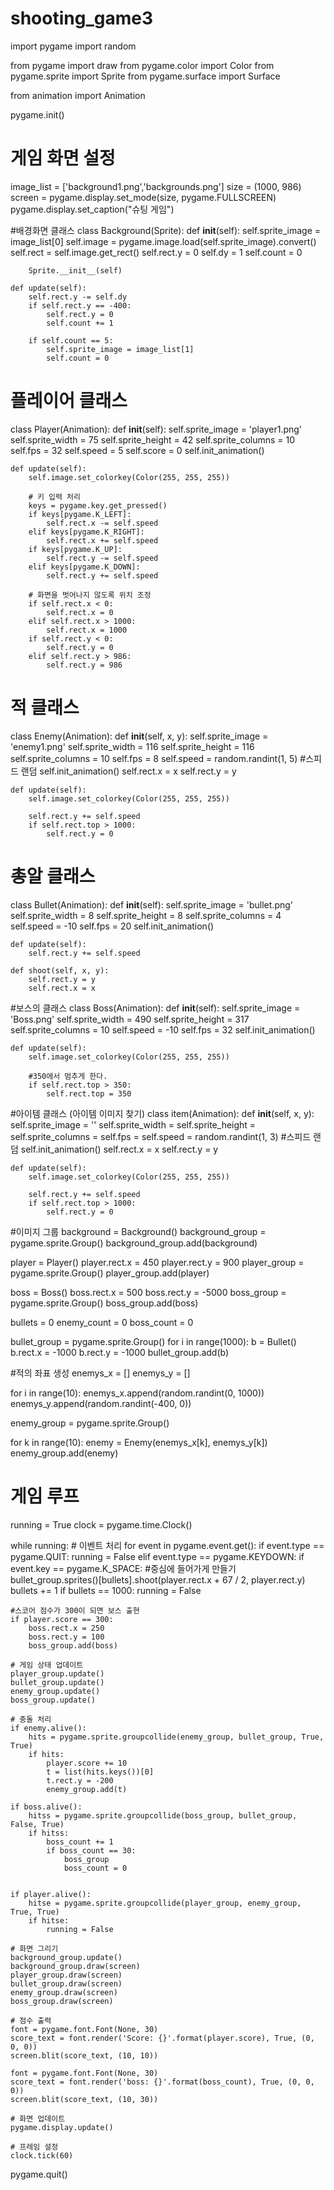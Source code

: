 # shooting_game3
import pygame
import random

from pygame import draw
from pygame.color import Color
from pygame.sprite import Sprite
from pygame.surface import Surface

from animation import Animation

pygame.init()

# 게임 화면 설정
image_list = ['background1.png','backgrounds.png']
size = (1000, 986)
screen = pygame.display.set_mode(size, pygame.FULLSCREEN)
pygame.display.set_caption("슈팅 게임")

#배경화면 클래스
class Background(Sprite):
    def __init__(self):
        self.sprite_image = image_list[0]
        self.image = pygame.image.load(self.sprite_image).convert()
        self.rect = self.image.get_rect()
        self.rect.y = 0
        self.dy = 1
        self.count = 0
        
        Sprite.__init__(self)

    def update(self):
        self.rect.y -= self.dy
        if self.rect.y == -400:
            self.rect.y = 0
            self.count += 1
            
        if self.count == 5:
            self.sprite_image = image_list[1]
            self.count = 0
            
# 플레이어 클래스
class Player(Animation):
    def __init__(self):
        self.sprite_image = 'player1.png'
        self.sprite_width = 75
        self.sprite_height = 42
        self.sprite_columns = 10
        self.fps = 32
        self.speed = 5
        self.score = 0
        self.init_animation()

    def update(self):
        self.image.set_colorkey(Color(255, 255, 255))
        
        # 키 입력 처리
        keys = pygame.key.get_pressed()
        if keys[pygame.K_LEFT]:
            self.rect.x -= self.speed
        elif keys[pygame.K_RIGHT]:
            self.rect.x += self.speed
        if keys[pygame.K_UP]:
            self.rect.y -= self.speed
        elif keys[pygame.K_DOWN]:
            self.rect.y += self.speed
        
        # 화면을 벗어나지 않도록 위치 조정
        if self.rect.x < 0:
            self.rect.x = 0
        elif self.rect.x > 1000:
            self.rect.x = 1000
        if self.rect.y < 0:
            self.rect.y = 0
        elif self.rect.y > 986:
            self.rect.y = 986

# 적 클래스
class Enemy(Animation):
    def __init__(self, x, y):
        self.sprite_image = 'enemy1.png'
        self.sprite_width = 116
        self.sprite_height = 116
        self.sprite_columns = 10
        self.fps = 8
        self.speed = random.randint(1, 5) #스피드 랜덤
        self.init_animation()
        self.rect.x = x
        self.rect.y = y
        
    def update(self):
        self.image.set_colorkey(Color(255, 255, 255))
        
        self.rect.y += self.speed
        if self.rect.top > 1000:
            self.rect.y = 0

# 총알 클래스
class Bullet(Animation):
    def __init__(self):
        self.sprite_image = 'bullet.png'
        self.sprite_width = 8
        self.sprite_height = 8
        self.sprite_columns = 4
        self.speed = -10
        self.fps = 20
        self.init_animation()

    def update(self):
        self.rect.y += self.speed
        
    def shoot(self, x, y):
        self.rect.y = y
        self.rect.x = x

#보스의 클래스
class Boss(Animation):
    def __init__(self):
        self.sprite_image = 'Boss.png'
        self.sprite_width = 490
        self.sprite_height = 317
        self.sprite_columns = 10
        self.speed = -10
        self.fps = 32
        self.init_animation()

    def update(self):
        self.image.set_colorkey(Color(255, 255, 255))

        #350에서 멈추게 한다.
        if self.rect.top > 350:
            self.rect.top = 350
            

#아이템 클래스 (아이템 이미지 찾기)
class item(Animation):
    def __init__(self, x, y):
        self.sprite_image = ''
        self.sprite_width = 
        self.sprite_height =
        self.sprite_columns =
        self.fps =
        self.speed = random.randint(1, 3) #스피드 랜덤
        self.init_animation()
        self.rect.x = x
        self.rect.y = y

    def update(self):
        self.image.set_colorkey(Color(255, 255, 255))

        self.rect.y += self.speed
        if self.rect.top > 1000:
            self.rect.y = 0
        
    
#이미지 그룹
background = Background()
background_group = pygame.sprite.Group()
background_group.add(background)

player = Player()
player.rect.x = 450
player.rect.y = 900
player_group = pygame.sprite.Group()
player_group.add(player)

boss = Boss()
boss.rect.x = 500
boss.rect.y = -5000
boss_group = pygame.sprite.Group()
boss_group.add(boss)

bullets = 0
enemy_count = 0
boss_count = 0

bullet_group = pygame.sprite.Group()
for i in range(1000):
    b = Bullet()
    b.rect.x = -1000
    b.rect.y = -1000
    bullet_group.add(b)

#적의 좌표 생성
enemys_x = []
enemys_y = []

for i in range(10):
    enemys_x.append(random.randint(0, 1000))
    enemys_y.append(random.randint(-400, 0))

enemy_group = pygame.sprite.Group()

for k in range(10):
    enemy = Enemy(enemys_x[k], enemys_y[k])
    enemy_group.add(enemy)

# 게임 루프
running = True
clock = pygame.time.Clock()

while running:
    # 이벤트 처리
    for event in pygame.event.get(): 
        if event.type == pygame.QUIT:
            running = False
        elif event.type == pygame.KEYDOWN:
            if event.key == pygame.K_SPACE:
                #중심에 들어가게 만들기
                bullet_group.sprites()[bullets].shoot(player.rect.x + 67 / 2, player.rect.y)
                bullets += 1
                if bullets == 1000:
                    running = False


    #스코어 점수가 300이 되면 보스 출현
    if player.score == 300:
        boss.rect.x = 250
        boss.rect.y = 100
        boss_group.add(boss)

    # 게임 상태 업데이트
    player_group.update()
    bullet_group.update()
    enemy_group.update()
    boss_group.update()

    # 충돌 처리
    if enemy.alive():
        hits = pygame.sprite.groupcollide(enemy_group, bullet_group, True, True)
        if hits:
            player.score += 10
            t = list(hits.keys())[0]
            t.rect.y = -200
            enemy_group.add(t)

    if boss.alive():
        hitss = pygame.sprite.groupcollide(boss_group, bullet_group, False, True)
        if hitss:
            boss_count += 1
            if boss_count == 30:
                boss_group
                boss_count = 0

                
    if player.alive():
        hitse = pygame.sprite.groupcollide(player_group, enemy_group, True, True)
        if hitse:
            running = False

    # 화면 그리기
    background_group.update()
    background_group.draw(screen)
    player_group.draw(screen)
    bullet_group.draw(screen)
    enemy_group.draw(screen)
    boss_group.draw(screen)

    # 점수 출력
    font = pygame.font.Font(None, 30)
    score_text = font.render('Score: {}'.format(player.score), True, (0, 0, 0))
    screen.blit(score_text, (10, 10))

    font = pygame.font.Font(None, 30)
    score_text = font.render('boss: {}'.format(boss_count), True, (0, 0, 0))
    screen.blit(score_text, (10, 30))

    # 화면 업데이트
    pygame.display.update()

    # 프레임 설정
    clock.tick(60)

pygame.quit()
